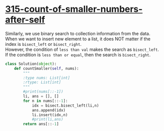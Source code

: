 # [315-count-of-smaller-numbers-after-self](https://leetcode.com/problems/count-of-smaller-numbers-after-self/)

Similarly, we use binary search to collection information from the data. When we want to insert new element to a list, it does NOT matter if the index is `bisect_left` or `bisect_right`.      
However, the condition of `less than val` makes the search as `bisect_left`. If the condition is `less than or equal`, then the search is `bisect_right`. 

```python
class Solution(object):
    def countSmaller(self, nums):
        """
        :type nums: List[int]
        :rtype: List[int]
        """
        #print(nums[::-1])
        li, ans = [], []
        for n in nums[::-1]:
            idx = bisect.bisect_left(li,n)
            ans.append(idx)
            li.insert(idx,n)
            #print(li,ans)
        return ans[::-1]
```
